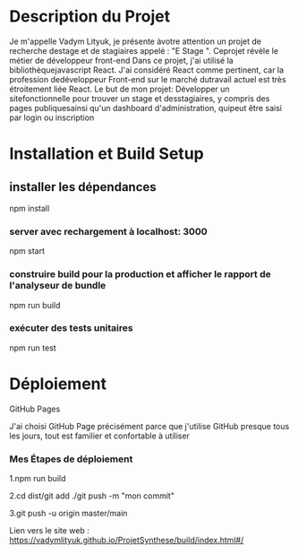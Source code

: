  

# Description du Projet
Je m'appelle Vadym Lityuk, je présente àvotre attention un projet de recherche destage et de stagiaires appelé : "E Stage
". Ceprojet révèle le métier de développeur front-end
Dans ce projet, j'ai utilisé la bibliothèquejavascript React. J'ai considéré
React
comme pertinent, car la profession dedéveloppeur Front-end sur le marché dutravail actuel est très étroitement liée React.
Le but de mon projet: Développer un sitefonctionnelle
pour trouver un stage et desstagiaires, y compris des pages publiquesainsi qu'un dashboard d'administration, 
quipeut être saisi par login ou inscription


# Installation et Build Setup

## installer les dépendances
npm install

### server avec rechargement à localhost: 3000
npm start

### construire build pour la production et afficher le rapport de l'analyseur de bundle
npm run build 

### exécuter des tests unitaires
npm run test 

# Déploiement

GitHub Pages

 J'ai choisi GitHub Page précisément parce que j'utilise GitHub presque tous les jours, tout est familier et confortable à utiliser

### Mes Étapes de déploiement

1.npm run build

2.cd dist/git add ./git push -m "mon commit" 

3.git push -u origin master/main

Lien vers le site web : https://vadymlityuk.github.io/ProjetSynthese/build/index.html#/

